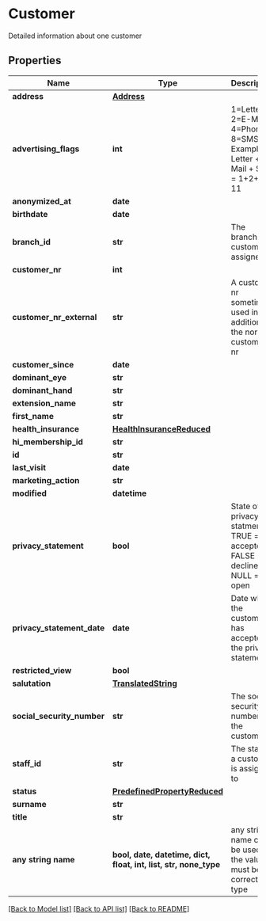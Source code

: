 # Customer

Detailed information about one customer

## Properties
Name | Type | Description | Notes
------------ | ------------- | ------------- | -------------
**address** | [**Address**](Address.md) |  | [optional] 
**advertising_flags** | **int** | 1&#x3D;Letter 2&#x3D;E-Mail 4&#x3D;Phone 8&#x3D;SMS / Example: Letter + E-Mail + SMS &#x3D; 1+2+8 &#x3D; 11 | [optional] 
**anonymized_at** | **date** |  | [optional] 
**birthdate** | **date** |  | [optional] 
**branch_id** | **str** | The branchID a customer is assigned to | [optional] 
**customer_nr** | **int** |  | [optional] 
**customer_nr_external** | **str** | A customer nr sometimes used in addition to the normal customer nr | [optional] 
**customer_since** | **date** |  | [optional] 
**dominant_eye** | **str** |  | [optional] 
**dominant_hand** | **str** |  | [optional] 
**extension_name** | **str** |  | [optional] 
**first_name** | **str** |  | [optional] 
**health_insurance** | [**HealthInsuranceReduced**](HealthInsuranceReduced.md) |  | [optional] 
**hi_membership_id** | **str** |  | [optional] 
**id** | **str** |  | [optional] 
**last_visit** | **date** |  | [optional] 
**marketing_action** | **str** |  | [optional] 
**modified** | **datetime** |  | [optional] 
**privacy_statement** | **bool** | State of privacy statment: TRUE &#x3D; acceptec, FALSE &#x3D; declined, NULL &#x3D; open | [optional] 
**privacy_statement_date** | **date** | Date when the customer has accepted the privacy statement | [optional] 
**restricted_view** | **bool** |  | [optional] 
**salutation** | [**TranslatedString**](TranslatedString.md) |  | [optional] 
**social_security_number** | **str** | The social security number of the customer | [optional] 
**staff_id** | **str** | The staffID a customer is assigned to | [optional] 
**status** | [**PredefinedPropertyReduced**](PredefinedPropertyReduced.md) |  | [optional] 
**surname** | **str** |  | [optional] 
**title** | **str** |  | [optional] 
**any string name** | **bool, date, datetime, dict, float, int, list, str, none_type** | any string name can be used but the value must be the correct type | [optional]

[[Back to Model list]](../README.md#documentation-for-models) [[Back to API list]](../README.md#documentation-for-api-endpoints) [[Back to README]](../README.md)


